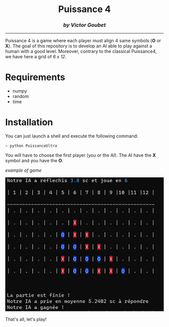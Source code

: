 <center><h1>Puissance 4 </h1></center>
<center><i><h3>by Victor Goubet</h3></i></center>   

------------

Puissance 4 is a game where each player must align 4 same symbols (**O** or **X**). The goal of this repository is to develop an AI able to play against a human with a good level. Moreover, contrary to the classical Puissance4, we have here a grid of *6 x 12*.

# Requirements

- numpy
- random
- time

# Installation

You can just launch a shell and execute the following command:


~~~
~ python PuissanceUltra
~~~

You will have to choose the first player (you or the AI).   The AI have the **X** symbol and you have the **O**.

*example of game*

![Image of a Puissance4 game](https://github.com/VictorGoubet/Puissance4/blob/master/game_example.JPG)

That's all, let's play!
